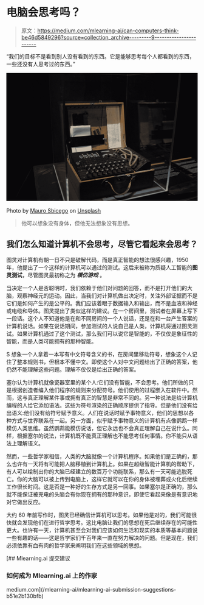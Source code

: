 # 电脑会思考吗？

> 原文：<https://medium.com/mlearning-ai/can-computers-think-be46d5849296?source=collection_archive---------9----------------------->

“我们的目标不是看到别人没有看到的东西。它是能够思考每个人都看到的东西，一些还没有人思考过的东西。”

![](img/5e93c440f1230cbe42adff009111a82f.png)

Photo by [Mauro Sbicego](https://unsplash.com/@maurosbicego?utm_source=medium&utm_medium=referral) on [Unsplash](https://unsplash.com?utm_source=medium&utm_medium=referral)

> 他可以想象没有身体，但他无法想象没有思想。

## 我们怎么知道计算机不会思考，尽管它看起来会思考？

图灵对计算机有朝一日不只是破解代码，而是真正智能的想法很感兴趣，1950 年，他提出了一个这样的计算机可以通过的测试。这后来被称为质疑人工智能的**图灵测试**，尽管图灵最初称之为 ***模仿游戏*** 。

当决定一个人是否聪明时，我们依赖于他们对问题的回答，而不是打开他们的大脑，观察神经元的运动。因此，当我们对计算机做出决定时，关注外部证据而不是它们是如何产生的是公平的。我们应该着眼于数据输入和输出，而不是血液和神经或电缆和导体。图灵提出了类似这样的建议。在一个房间里，测试者在屏幕上写下一段话。这个人不知道他是在和不同房间的一个人说话，还是在和一台产生答案的计算机说话。如果在说话期间，参加测试的人说自己是人类，计算机将通过图灵测试。如果计算机通过了这个测试，那么我们可以说它是智能的，不仅仅是象征性的智能，而是人类可能拥有的那种智能。

S 想象一个人拿着一本写有中文符号含义的书，在房间里移动符号，想象这个人记住了整本规则书，但根本不懂中文。即使这个人对中文问题给出了正确的答案，他仍然不能理解这些问题。理解不仅仅是给出正确的答案。

塞尔认为计算机就像瓷器室里的某个人:它们没有智能，不会思考。他们所做的只是根据创造者编入他们程序的规则来分配符号。他们使用的过程嵌入在软件中。然而，这与真正理解某件事或拥有真正的智慧是非常不同的。另一种说法是给计算机编程的人给它添加语法。这些为符号渲染的正确顺序提供了指导。但是他们没有给出语义:他们没有给符号赋予意义。人们在说话时赋予事物意义，他们的思想以各种方式与世界联系在一起。另一方面，似乎赋予事物意义的计算机有点像鹦鹉一样模仿人类思维。虽然鹦鹉能模仿说话，但它永远也不会真正理解自己在说什么。同样，根据塞尔的说法，计算机既不能真正理解也不能思考任何事情。你不能只从语法上理解语义。

然而，一些哲学家相信，人类的大脑就像一个计算机程序。如果他们是正确的，那么也许有一天将有可能把人脑移植到计算机上。如果在超级智能计算机的帮助下，有人可以绘制出你的大脑已经建立的数百万个功能联系，那么有一天可能逃脱死亡。你的大脑可以被上传到电脑上，这样它就可以在你的身体被埋葬或火化后继续工作很长时间。这是否是一种好的生存方式是另一回事。如果塞尔是正确的，那么就不能保证被充电的头脑会有你现在拥有的那种意识，即使它看起来像是有意识地对它做出反应。

大约 60 年前写作时，图灵已经确信计算机可以思考。如果他是对的，我们可能很快就会发现他们在进行哲学思考。这比电脑让我们的思想在死后继续存在的可能性更大。也许有一天，计算机甚至会对我们应该如何生活和现实的本质等基本问题说一些有趣的话——这是哲学家们千百年来一直在努力解决的问题。但是现在，我们必须依靠有血有肉的哲学家来阐明我们在这些领域的思想。

[](/mlearning-ai/mlearning-ai-submission-suggestions-b51e2b130bfb) [## Mlearning.ai 提交建议

### 如何成为 Mlearning.ai 上的作家

medium.com](/mlearning-ai/mlearning-ai-submission-suggestions-b51e2b130bfb)